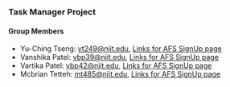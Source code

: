 ### Task Manager Project 

#### Group Members 
- Yu-Ching Tseng: yt249@njit.edu, [Links for AFS SignUp page](https://web.njit.edu/~yt249/download/IS218/Final_Projects/src/Signup.html)
- Vanshika Patel: vbp39@njit.edu, [Links for AFS SignUp page](https://web.njit.edu/~vbp39/is218_final/src/Signup.html)
- Vartika Patel: vbp42@njit.edu, [Links for AFS SignUp page](https://web.njit.edu/~vbp42/is218_final/src/Signup.html)
- Mcbrian Tetteh: mt485@njit.edu, [Links for AFS SignUp page](https://web.njit.edu/~mt485/is218_final/src/Signup.html)
